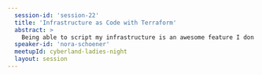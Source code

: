 ```yaml
---
  session-id: 'session-22'
  title: 'Infrastructure as Code with Terraform'
  abstract: >
    Being able to script my infrastructure is an awesome feature I don't want to miss anymore. Over two years ago I started with Terraform and I'm still in love, but run through some pain points, as well. In this session I want to give you an introduction to scripting your infrastructure with Terraform, talking about best practises as well as tipps and tricks and what I like & don't like. I'll mainly focus on deploying infrastructure to AWS, but Terraform can be used for multiple providers. So let's explore together how far we can go with IaC - Infrastructure as Code. This session requires at least basic understanding of Cloud Computing.
  speaker-id: 'nora-schoener'
  meetupId: cyberland-ladies-night
  layout: session
---
```


